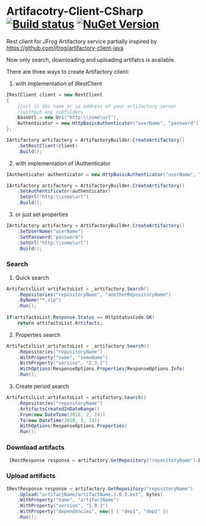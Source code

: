 # Artifacotry-Client-CSharp [![Build status](https://ci.appveyor.com/api/projects/status/7q38la3x5wo4lffc?svg=true)](https://ci.appveyor.com/project/Gotcha7770/artifacotry-client-csharp) [![NuGet Version](http://img.shields.io/nuget/v/ArtifactoryClient.svg?style=flat)](https://www.nuget.org/packages/ArtifactoryClient/)
Rest client for JFrog Artifactory service partially inspired by https://github.com/jfrog/artifactory-client-java

Now only search, downloading and uploading artifatcs is available.

There are three ways to create Artifactory client:

1) with implementation of IRestClient

```csharp
IRestClient client = new RestClient
{
    //url is dns name or ip address of your artifactory server
    //without any subfolders
    BaseUrl = new Uri("http:\\some\url"),
    Authenticator = new HttpBasicAuthenticator("userName", "password")
};

IArtifactory artifactory = ArtifactoryBuilder.CreateArtifactory()
    .SetRestClient(client)
    .Build();
```

2) with implementation of IAuthenticator

```csharp
IAuthenticator authenticator = new HttpBasicAuthenticator("userName", "password");

IArtifactory artifactory = ArtifactoryBuilder.CreateArtifactory()
    .SetAuthentificator(authenticator)
    .SetUrl("http:\\some\url")
    .Build();
```

3) or just set properties

```csharp
IArtifactory artifactory = ArtifactoryBuilder.CreateArtifactory()
    .SetUserName("userName")
    .SetPassword("password")
    .SetUrl("http:\\some\url")
    .Build();
```

### Search

1) Quick search

```csharp
ArtifactslList artifactsList = _artifactory.Search()
    .Repositories("repositoryName", "anotherRepositoryName")
    .ByName("*.zip")
    .Run();
    
if(artifactsList.Response.Status == HttpStatusCode.OK)
    return artifactsList.Artifacts;
```

2) Properties search

```csharp
ArtifactslList artifactsList = _artifactory.Search()
    .Repositories("repositoryName")
    .WithProperty("name", "someName")
    .WithProperty("version", "2.3.1")
    .WithOptions(ResponseOptions.Properties|ResponseOptions.Info)
    .Run();
```

3) Create period search

```csharp
ArtifactslList artifactsList = artifactory.Search()
    .Repositories("repositoryName")
    .ArtifactsCreatedInDateRange()
    .From(new DateTime(2018, 2, 24))
    .To(new DateTime(2018, 3, 24))
    .WithOptions(ResponseOptions.Properties)
    .Run();
```
### Download artifacts

```csharp
 IRestResponse response = artifactory.GetRepository("repositoryName").Download("your/artifact/path");
```

### Upload artifacts

```csharp
IRestResponse response = artifactory.GetRepository("repositoryName")
    .Upload("artifactName/artifactName.1.0.3.ext", bytes)
    .WithProperty("name", "artifactName")
    .WithProperty("version", "1.0.3")
    .WithProperty("dependencies", new[] { "dep1", "dep2" })
    .Run();
```
